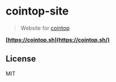# cointop-site

> Website for [cointop](https://github.com/miguelmota/cointop)

**[https://cointop.sh](https://cointop.sh/)**

## License

MIT
